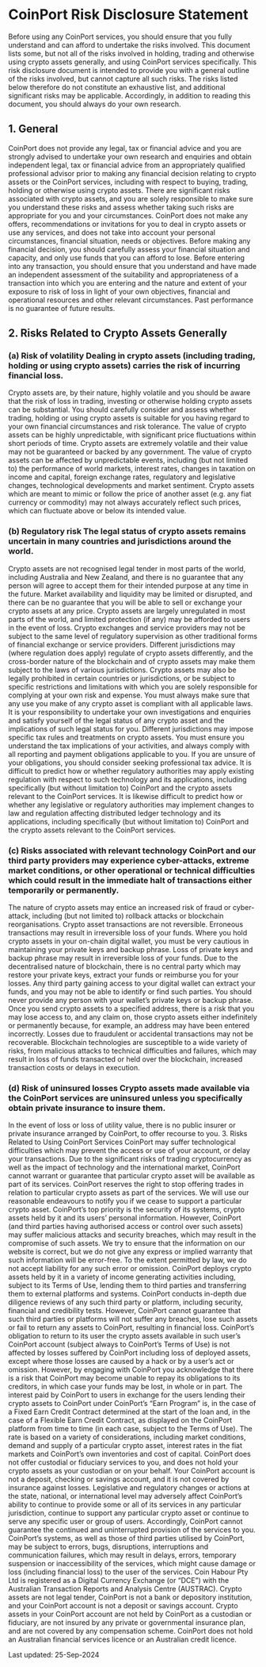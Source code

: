 # CoinPort Risk Disclosure Statement

Before using any CoinPort services, you should ensure that you fully understand and can afford to undertake the risks involved. This document lists some, but not all of the risks involved in holding, trading and otherwise using crypto assets generally, and using CoinPort services specifically. This risk disclosure document is intended to provide you with a general outline of the risks involved, but cannot capture all such risks. The risks listed below therefore do not constitute an exhaustive list, and additional significant risks may be applicable. Accordingly, in addition to reading this document, you should always do your own research.

## 1\. General

CoinPort does not provide any legal, tax or financial advice and you are strongly advised to undertake your own research and enquiries and obtain independent legal, tax or financial advice from an appropriately qualified professional advisor prior to making any financial decision relating to crypto assets or the CoinPort services, including with respect to buying, trading, holding or otherwise using crypto assets. There are significant risks associated with crypto assets, and you are solely responsible to make sure you understand these risks and assess whether taking such risks are appropriate for you and your circumstances. CoinPort does not make any offers, recommendations or invitations for you to deal in crypto assets or use any services, and does not take into account your personal circumstances, financial situation, needs or objectives. Before making any financial decision, you should carefully assess your financial situation and capacity, and only use funds that you can afford to lose. Before entering into any transaction, you should ensure that you understand and have made an independent assessment of the suitability and appropriateness of a transaction into which you are entering and the nature and extent of your exposure to risk of loss in light of your own objectives, financial and operational resources and other relevant circumstances. Past performance is no guarantee of future results.

## 2\. Risks Related to Crypto Assets Generally

### (a) Risk of volatility Dealing in crypto assets (including trading, holding or using crypto assets) carries the risk of incurring financial loss.

Crypto assets are, by their nature, highly volatile and you should be aware that the risk of loss in trading, investing or otherwise holding crypto assets can be substantial. You should carefully consider and assess whether trading, holding or using crypto assets is suitable for you having regard to your own financial circumstances and risk tolerance. The value of crypto assets can be highly unpredictable, with significant price fluctuations within short periods of time. Crypto assets are extremely volatile and their value may not be guaranteed or backed by any government. The value of crypto assets can be affected by unpredictable events, including (but not limited to) the performance of world markets, interest rates, changes in taxation on income and capital, foreign exchange rates, regulatory and legislative changes, technological developments and market sentiment. Crypto assets which are meant to mimic or follow the price of another asset (e.g. any fiat currency or commodity) may not always accurately reflect such prices, which can fluctuate above or below its intended value.

### (b) Regulatory risk The legal status of crypto assets remains uncertain in many countries and jurisdictions around the world.

Crypto assets are not recognised legal tender in most parts of the world, including Australia and New Zealand, and there is no guarantee that any person will agree to accept them for their intended purpose at any time in the future. Market availability and liquidity may be limited or disrupted, and there can be no guarantee that you will be able to sell or exchange your crypto assets at any price. Crypto assets are largely unregulated in most parts of the world, and limited protection (if any) may be afforded to users in the event of loss. Crypto exchanges and service providers may not be subject to the same level of regulatory supervision as other traditional forms of financial exchange or service providers. Different jurisdictions may (where regulation does apply) regulate of crypto assets differently, and the cross-border nature of the blockchain and of crypto assets may make them subject to the laws of various jurisdictions. Crypto assets may also be legally prohibited in certain countries or jurisdictions, or be subject to specific restrictions and limitations with which you are solely responsible for complying at your own risk and expense. You must always make sure that any use you make of any crypto asset is compliant with all applicable laws. It is your responsibility to undertake your own investigations and enquiries and satisfy yourself of the legal status of any crypto asset and the implications of such legal status for you. Different jurisdictions may impose specific tax rules and treatments on crypto assets. You must ensure you understand the tax implications of your activities, and always comply with all reporting and payment obligations applicable to you. If you are unsure of your obligations, you should consider seeking professional tax advice. It is difficult to predict how or whether regulatory authorities may apply existing regulation with respect to such technology and its applications, including specifically (but without limitation to) CoinPort and the crypto assets relevant to the CoinPort services. It is likewise difficult to predict how or whether any legislative or regulatory authorities may implement changes to law and regulation affecting distributed ledger technology and its applications, including specifically (but without limitation to) CoinPort and the crypto assets relevant to the CoinPort services.

### (c) Risks associated with relevant technology CoinPort and our third party providers may experience cyber-attacks, extreme market conditions, or other operational or technical difficulties which could result in the immediate halt of transactions either temporarily or permanently.

The nature of crypto assets may entice an increased risk of fraud or cyber-attack, including (but not limited to) rollback attacks or blockchain reorganisations. Crypto asset transactions are not reversible. Erroneous transactions may result in irreversible loss of your funds. Where you hold crypto assets in your on-chain digital wallet, you must be very cautious in maintaining your private keys and backup phrase. Loss of private keys and backup phrase may result in irreversible loss of your funds. Due to the decentralised nature of blockchain, there is no central party which may restore your private keys, extract your funds or reimburse you for your losses. Any third party gaining access to your digital wallet can extract your funds, and you may not be able to identify or find such parties. You should never provide any person with your wallet’s private keys or backup phrase. Once you send crypto assets to a specified address, there is a risk that you may lose access to, and any claim on, those crypto assets either indefinitely or permanently because, for example, an address may have been entered incorrectly. Losses due to fraudulent or accidental transactions may not be recoverable. Blockchain technologies are susceptible to a wide variety of risks, from malicious attacks to technical difficulties and failures, which may result in loss of funds transacted or held over the blockchain, increased transaction costs or delays in execution.

### (d) Risk of uninsured losses Crypto assets made available via the CoinPort services are uninsured unless you specifically obtain private insurance to insure them.

In the event of loss or loss of utility value, there is no public insurer or private insurance arranged by CoinPort, to offer recourse to you. 3. Risks Related to Using CoinPort Services CoinPort may suffer technological difficulties which may prevent the access or use of your account, or delay your transactions. Due to the significant risks of trading cryptocurrency as well as the impact of technology and the international market, CoinPort cannot warrant or guarantee that particular crypto asset will be available as part of its services. CoinPort reserves the right to stop offering trades in relation to particular crypto assets as part of the services. We will use our reasonable endeavours to notify you if we cease to support a particular crypto asset. CoinPort’s top priority is the security of its systems, crypto assets held by it and its users’ personal information. However, CoinPort (and third parties having authorised access or control over such assets) may suffer malicious attacks and security breaches, which may result in the compromise of such assets. We try to ensure that the information on our website is correct, but we do not give any express or implied warranty that such information will be error-free. To the extent permitted by law, we do not accept liability for any such error or omission. CoinPort deploys crypto assets held by it in a variety of income generating activities including, subject to its Terms of Use, lending them to third parties and transferring them to external platforms and systems. CoinPort conducts in-depth due diligence reviews of any such third party or platform, including security, financial and credibility tests. However, CoinPort cannot guarantee that such third parties or platforms will not suffer any breaches, lose such assets or fail to return any assets to CoinPort, resulting in financial loss. CoinPort’s obligation to return to its user the crypto assets available in such user’s CoinPort account (subject always to CoinPort’s Terms of Use) is not affected by losses suffered by CoinPort including loss of deployed assets, except where those losses are caused by a hack or by a user’s act or omission. However, by engaging with CoinPort you acknowledge that there is a risk that CoinPort may become unable to repay its obligations to its creditors, in which case your funds may be lost, in whole or in part. The interest paid by CoinPort to users in exchange for the users lending their crypto assets to CoinPort under CoinPort’s “Earn Program” is, in the case of a Fixed Earn Credit Contract determined at the start of the loan and, in the case of a Flexible Earn Credit Contract, as displayed on the CoinPort platform from time to time (in each case, subject to the Terms of Use). The rate is based on a variety of considerations, including market conditions, demand and supply of a particular crypto asset, interest rates in the fiat markets and CoinPort’s own inventories and cost of capital. CoinPort does not offer custodial or fiduciary services to you, and does not hold your crypto assets as your custodian or on your behalf. Your CoinPort account is not a deposit, checking or savings account, and it is not covered by insurance against losses. Legislative and regulatory changes or actions at the state, national, or international level may adversely affect CoinPort’s ability to continue to provide some or all of its services in any particular jurisdiction, continue to support any particular crypto asset or continue to serve any specific user or group of users. Accordingly, CoinPort cannot guarantee the continued and uninterrupted provision of the services to you. CoinPort’s systems, as well as those of third parties utilised by CoinPort, may be subject to errors, bugs, disruptions, interruptions and communication failures, which may result in delays, errors, temporary suspension or inaccessibility of the services, which might cause damage or loss (including financial loss) to the user of the services. Coin Habour Pty Ltd is registered as a Digital Currency Exchange (or “DCE”) with the Australian Transaction Reports and Analysis Centre (AUSTRAC). Crypto assets are not legal tender, CoinPort is not a bank or depository institution, and your CoinPort account is not a deposit or savings account. Crypto assets in your CoinPort account are not held by CoinPort as a custodian or fiduciary, are not insured by any private or governmental insurance plan, and are not covered by any compensation scheme. CoinPort does not hold an Australian financial services licence or an Australian credit licence.

Last updated: 25-Sep-2024